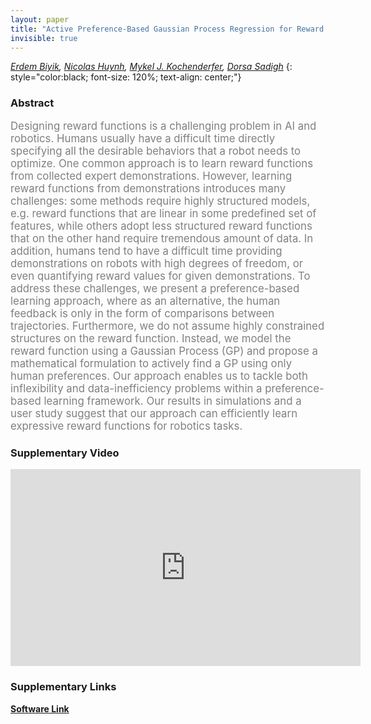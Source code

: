 ```yaml
---
layout: paper
title: "Active Preference-Based Gaussian Process Regression for Reward Learning"
invisible: true
---
```

*[Erdem Biyik](http://stanford.edu/~ebiyik/), [Nicolas Huynh](https://www.linkedin.com/in/nicolas-h-24816b18b), [Mykel J. Kochenderfer](https://mykel.kochenderfer.com/), [Dorsa Sadigh](https://dorsa.fyi/)*
{: style="color:black; font-size: 120%; text-align: center;"}

### Abstract
<html><p style="color:gray; font-size: 120%; text-align: justified;">
Designing reward functions is a challenging problem in AI and robotics. Humans usually have a difficult time directly specifying all the desirable behaviors that a robot needs to optimize. One common approach is to learn reward functions from collected expert demonstrations. However, learning reward functions from demonstrations introduces many challenges: some methods require highly structured models, e.g. reward functions that are linear in some predefined set of features, while others adopt less structured reward functions that on the other hand require tremendous amount of data. In addition, humans tend to have a difficult time providing demonstrations on robots with high degrees of freedom, or even quantifying reward values for given demonstrations. To address these challenges, we present a preference-based learning approach, where as an alternative, the human feedback is only in the form of comparisons between trajectories. Furthermore, we do not assume highly constrained structures on the reward function. Instead,  we model the reward function using a Gaussian Process (GP) and propose a mathematical formulation to actively find a GP using only human preferences. Our approach enables us to tackle both inflexibility and data-inefficiency problems within a preference-based learning framework. Our results in simulations and a user study suggest that our approach can efficiently learn expressive reward functions for robotics tasks. 
</p></html>

### Supplementary Video
<iframe width="560" height="315" src="https://www.youtube.com/embed/SLSO2lBj9Mw " frameborder="0" allow="accelerometer; autoplay; encrypted-media; gyroscope; picture-in-picture" allowfullscreen></iframe>

### Supplementary Links
**[Software Link](https://github.com/Stanford-ILIAD/active-preference-based-gpr)**



